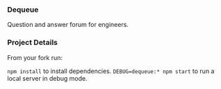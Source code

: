 ### Dequeue

Question and answer forum for engineers.

### Project Details

From your fork run:

`npm install` to install dependencies.
`DEBUG=dequeue:* npm start` to run a local server in debug mode.
